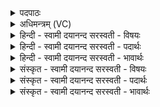 <details><summary>पदपाठः</summary>

अ॒मेवेत्य॒माऽइ॑व। नः॒। सु॒ह॒वा॒ऽइति॑ सुऽहवाः। आ। हि। गन्त॑न। नि। ब॒र्हिषि॑। स॒द॒त॒न॒। रणि॑ष्टन। अथ॑। म॒द॒स्व॒। जु॒जु॒षा॒णः। अन्ध॑सः। त्वष्टः॑। दे॒वेभिः॑। जनि॑भि॒रिति॒ जनि॑ऽभिः। सु॒मद्ग॑ण॒ इति॑ सु॒मत्ऽग॑णः। २४।
</details>

<details><summary>अधिमन्त्रम् (VC)</summary>

- विद्वान् देवता
- गृत्समद ऋषिः
- जगती
- निषादः
</details>

<details><summary>हिन्दी - स्वामी दयानन्द सरस्वती  - विषयः</summary>

फिर उसी विषय को अगले मन्त्र में कहा है ॥
</details>

<details><summary>हिन्दी - स्वामी दयानन्द सरस्वती  - पदार्थः</summary>

पदार्थान्वयभाषाः -  हे (त्वष्टः) तेजस्वि विद्वन् ! (जुजुषाणः) प्रसन्नचित्त गुरु आदि की सेवा करते हुए (सुमद्गणः) सुन्दर प्रसन्न मण्डलीवाले आप (देवेभिः) उत्तम गुणवाले (जनिभिः) जन्मों के साथ (अन्धसः) अन्नादि उत्तम पदार्थों की प्राप्ति में (मदस्व) आनन्दित हूजिये (अथ) इस के अनन्तर (अमेव) उत्तम घर के तुल्य औरों को आनन्दित कीजिये। हे विद्वान् लोगो ! (सुहवाः) सुन्दर प्रकार बुलाने हारे तुम लोग उत्तम घर के समान (बर्हिषि) उत्तम व्यवहार में (नः) हमको (आ, गन्तन) अच्छे प्रकार प्राप्त हूजिये। इस स्थान में (हि) निश्चित होकर (नि, सदतन) निरन्तर बैठिये और (रणिष्टन) अच्छा उपदेश कीजिए ॥२४ ॥
</details>

<details><summary>हिन्दी - स्वामी दयानन्द सरस्वती  - भावार्थः</summary>

भावार्थभाषाः -  इस मन्त्र में उपमालङ्कार है। जो आप उत्तम व्यवहार में स्थित हो के औरों को स्थित करें, वे सदा आनन्दित हों। स्त्री-पुरुष उत्कण्ठा पूर्वक संयोग करके जिन सन्तानों को उत्पन्न करें, वे उत्तम गुणवाले होते हैं ॥२४ ॥
</details>

<details><summary>संस्कृत - स्वामी दयानन्द सरस्वती  - विषयः</summary>

पुनस्तमेव विषयमाह ॥
</details>

<details><summary>संस्कृत - स्वामी दयानन्द सरस्वती  - पदार्थः</summary>

पदार्थान्वयभाषाः -  हे त्वष्टो ! जुजुषाणः सुमद्गणाः संस्त्वं देवेभिर्जनिभिः सहाऽन्धसो मदस्वाथाऽमेवान्यानानन्दय। हे विद्वांसः ! सुहवा यूयममेव बर्हिषि न आ गन्तन। अत्र हि निषदतन रणिष्टन च ॥२४ ॥
</details>

<details><summary>संस्कृत - स्वामी दयानन्द सरस्वती  - भावार्थः</summary>

भावार्थभाषाः -  अत्रोपमालङ्कारः। ये स्वयमुत्तमे व्यवहारे स्थित्वाऽन्यान् स्थापयेयुस्ते सदाऽऽनन्देयुः। स्त्रीपुरुषाः प्रीत्या संयुज्य यान्यपत्यानि जनयेयुस्तानि दिव्यगुणानि जायन्ते ॥२४ ॥
</details>
